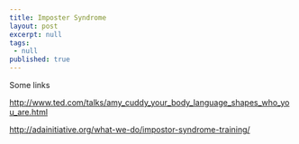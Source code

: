 ```yaml
---
title: Imposter Syndrome
layout: post
excerpt: null
tags:
 - null
published: true
---
```


Some links

http://www.ted.com/talks/amy_cuddy_your_body_language_shapes_who_you_are.html

http://adainitiative.org/what-we-do/impostor-syndrome-training/